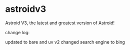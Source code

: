 # astroidv3
Astroid V3, the latest and greatest version of Astroid!

change log:

updated to bare and uv v2
changed search engine to bing
